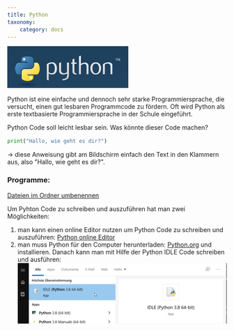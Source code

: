 ```yaml
---
title: Python
taxonomy:
    category: docs
---
```

![alt](./python.png)

Python ist eine einfache und dennoch sehr starke Programmiersprache, die versucht, einen gut lesbaren Programmcode zu fördern. Oft wird Python als erste textbasierte Programmiersprache in der Schule eingeführt.

Python Code soll leicht lesbar sein. Was könnte dieser Code machen?
```python
print("Hallo, wie geht es dir?")
```
-> diese Anweisung gibt am Bildschirm einfach den Text in den Klammern aus, also "Hallo, wie geht es dir?".

### Programme:
[Dateien im Ordner umbenennen](./)

Um Pyhton Code zu schreiben und auszuführen hat man zwei Möglichkeiten:

1. man kann einen online Editor nutzen um Python Code zu schreiben und auszuführen: [Python online Editor](https://www.programiz.com/python-programming/online-compiler/)
2. man muss Python für den Computer herunterladen: [Python.org](https://www.python.org/downloads/) und installieren. Danach kann man mit Hilfe der Python IDLE Code schreiben und ausführen:
![alt](./python1.png)